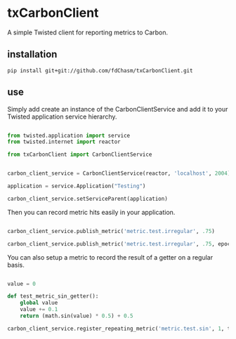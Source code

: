 txCarbonClient
==============

A simple Twisted client for reporting metrics to Carbon.


installation
--------------

```shell
pip install git+git://github.com/fdChasm/txCarbonClient.git
```


use
--------------

Simply add create an instance of the CarbonClientService and add it to your
Twisted application service hierarchy.

```python

from twisted.application import service
from twisted.internet import reactor

from txCarbonClient import CarbonClientService


carbon_client_service = CarbonClientService(reactor, 'localhost', 2004)

application = service.Application("Testing")

carbon_client_service.setServiceParent(application)

```

Then you can record metric hits easily in your application.

```python

carbon_client_service.publish_metric('metric.test.irregular', .75)

carbon_client_service.publish_metric('metric.test.irregular', .75, epoch_seconds=time.time())

```

You can also setup a metric to record the result of a getter on a regular basis.

```python

value = 0

def test_metric_sin_getter():
    global value
    value += 0.1
    return (math.sin(value) * 0.5) + 0.5

carbon_client_service.register_repeating_metric('metric.test.sin', 1, test_metric_sin_getter)

```
